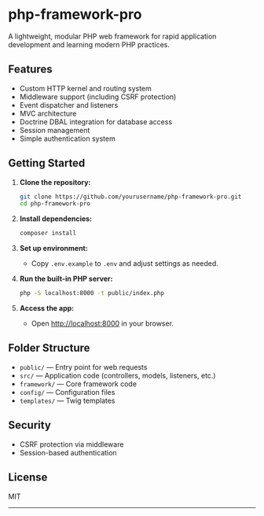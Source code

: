 # php-framework-pro

A lightweight, modular PHP web framework for rapid application development and learning modern PHP practices.

## Features

- Custom HTTP kernel and routing system
- Middleware support (including CSRF protection)
- Event dispatcher and listeners
- MVC architecture
- Doctrine DBAL integration for database access
- Session management
- Simple authentication system

## Getting Started

1. **Clone the repository:**
   ```bash
   git clone https://github.com/yourusername/php-framework-pro.git
   cd php-framework-pro
   ```

2. **Install dependencies:**
   ```bash
   composer install
   ```

3. **Set up environment:**
   - Copy `.env.example` to `.env` and adjust settings as needed.

4. **Run the built-in PHP server:**
   ```bash
   php -S localhost:8000 -t public/index.php
   ```

5. **Access the app:**
   - Open [http://localhost:8000](http://localhost:8000) in your browser.

## Folder Structure

- `public/` — Entry point for web requests
- `src/` — Application code (controllers, models, listeners, etc.)
- `framework/` — Core framework code
- `config/` — Configuration files
- `templates/` — Twig templates

## Security

- CSRF protection via middleware
- Session-based authentication

## License

MIT

---
